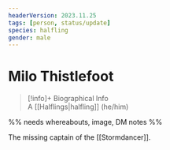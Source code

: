 ```yaml
---
headerVersion: 2023.11.25
tags: [person, status/update]
species: halfling
gender: male
---
```

# Milo Thistlefoot
>[!info]+ Biographical Info  
> A [[Halflings|halfling]] (he/him)

%% needs whereabouts, image, DM notes %%

The missing captain of the [[Stormdancer]]. 
